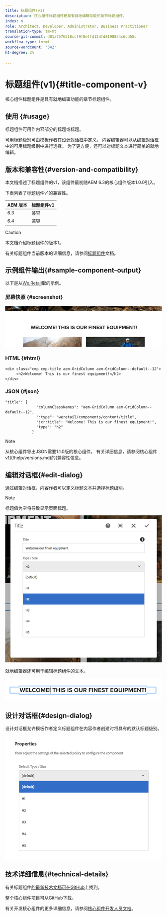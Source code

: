 ```yaml
---
title: 标题组件(v1)
description: 核心组件标题组件是具有就地编辑功能的章节标题组件。
index: n
role: Architect, Developer, Administrator, Business Practitioner
translation-type: tm+mt
source-git-commit: d01a7576518ccf9f0effd12dfd8198854c6cd55c
workflow-type: tm+mt
source-wordcount: '342'
ht-degree: 2%

---
```



# 标题组件(v1){#title-component-v}

核心组件标题组件是具有就地编辑功能的章节标题组件。

## 使用 {#usage}

标题组件可用作内容部分的标题或标题。

可用标题级别可由模板作者在[设计对话框](#design-dialog)中定义。 内容编辑器可以从[编辑对话框](#edit-dialog)中的可用标题级别中进行选择。 为了更方便，还可以对标题文本进行简单的就地编辑。

## 版本和兼容性{#version-and-compatibility}

本文档描述了标题组件的v1，该组件最初随AEM 6.3的核心组件版本1.0.0引入。

下表列表了标题组件v1的兼容性。

| AEM 版本 | 标题组件v1 |
|--- |--- |
| 6.3 | 兼容 |
| 6.4 | 兼容 |

>[!CAUTION]
>
>本文档介绍标题组件的版本1。
>
>有关标题组件当前版本的详细信息，请参阅[标题组件](/help/components/title.md)文档。

## 示例组件输出{#sample-component-output}

以下是从[We.Retail](https://helpx.adobe.com/experience-manager/6-4/sites/developing/using/we-retail.html)取的示例。

### 屏幕快照 {#screenshot}

![](/help/assets/chlimage_1-36.png)

### HTML {#html}

```
<div class="cmp cmp-title aem-GridColumn aem-GridColumn--default--12">
     <h2>Welcome! This is our finest equipment!</h2>
</div>
```

### JSON {#json}

```
"title": {
              "columnClassNames": "aem-GridColumn aem-GridColumn--default--12",
              ":type": "weretail/components/content/title",
              "jcr:title": "Welcome! This is our finest equipment!",
              "type": "h2"
            }
```

>[!NOTE]
>
>从核心组件导出JSON需要1.1.0版的核心组件。 有关详细信息，请参阅核心组件v1](/help/versions.md)的[兼容性信息。

## 编辑对话框{#edit-dialog}

通过编辑对话框，内容作者可以定义标题文本并选择标题级别。

>[!NOTE]
>
>标题值为空将导致显示页面标题。

![](/help/assets/chlimage_1-91.png)

就地编辑器还可用于编辑标题组件的文本。

![](/help/assets/chlimage_1-37.png)

## 设计对话框{#design-dialog}

设计对话框允许模板作者定义标题组件在内容作者创建时将具有的默认标题级别。

![](/help/assets/chlimage_1-92.png)

## 技术详细信息{#technical-details}

有关标题组件[的最新技术文档可在GitHub](https://github.com/adobe/aem-core-wcm-components/tree/master/content/src/content/jcr_root/apps/core/wcm/components/title/v1/title)上找到。

整个核心组件项目可从GitHub下载。

有关开发核心组件的更多详细信息，请参阅[核心组件开发人员文档](/help/developing/overview.md)。
